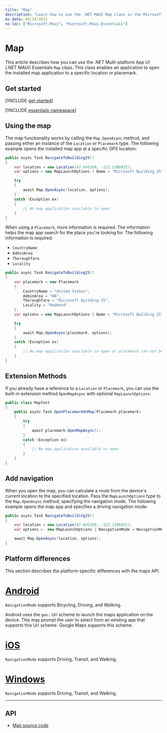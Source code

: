 ```yaml
---
title: "Map"
description: "Learn how to use the .NET MAUI Map class in the Microsoft.Maui.Essentials namespace. This class enables an application to open the installed map application to a specific location or placemark."
ms.date: 08/24/2021
no-loc: ["Microsoft.Maui", "Microsoft.Maui.Essentials"]
---
```


# Map

This article describes how you can use the .NET Multi-platform App UI (.NET MAUI) Essentials `Map` class. This class enables an application to open the installed map application to a specific location or placemark.

## Get started

[!INCLUDE [get-started](../essentials/includes/get-started.md)]

[!INCLUDE [essentials-namespace](../essentials/includes/essentials-namespace.md)]

## Using the map

The map functionality works by calling the `Map.OpenAsync` method, and passing either an instance of the `Location` or `Placemark` type. The following example opens the installed map app at a specific GPS location:

```csharp
public async Task NavigateToBuilding25()
{
    var location = new Location(47.645160, -122.1306032);
    var options = new MapLaunchOptions { Name = "Microsoft Building 25" };

    try
    {
        await Map.OpenAsync(location, options);
    }
    catch (Exception ex)
    {
        // No map application available to open
    }
}
```

When using a `Placemark`, more information is required. The information helps the map app search for the place you're looking for. The following information is required:

- `CountryName`
- `AdminArea`
- `Thoroughfare`
- `Locality`

```csharp
public async Task NavigateToBuilding25()
{
    var placemark = new Placemark
    {
        CountryName = "United States",
        AdminArea = "WA",
        Thoroughfare = "Microsoft Building 25",
        Locality = "Redmond"
    };
    var options = new MapLaunchOptions { Name = "Microsoft Building 25" };

    try
    {
        await Map.OpenAsync(placemark, options);
    }
    catch (Exception ex)
    {
        // No map application available to open or placemark can not be located
    }
}
```

## Extension Methods

If you already have a reference to a `Location` or `Placemark`, you can use the built-in extension method `OpenMapAsync` with optional `MapLaunchOptions`:

```csharp
public class MapTest
{
    public async Task OpenPlacemarkOnMap(Placemark placemark)
    {
        try
        {
            await placemark.OpenMapAsync();
        }
        catch (Exception ex)
        {
            // No map application available to open
        }
    }
}
```

## Add navigation

When you open the map, you can calculate a route from the device's current location to the specified location. Pass the `MapLaunchOptions` type to the `Map.OpenAsync` method, specifying the navigation mode. The following example opens the map app and specifies a driving navigation mode:

```csharp
public async Task NavigateToBuilding25()
{
    var location = new Location(47.645160, -122.1306032);
    var options =  new MapLaunchOptions { NavigationMode = NavigationMode.Driving };

    await Map.OpenAsync(location, options);
}
```

## Platform differences

This section describes the platform-specific differences with the maps API.

<!-- markdownlint-disable MD025 -->
# [Android](#tab/android)

`NavigationMode` supports Bicycling, Driving, and Walking.

Android uses the `geo:` Uri scheme to launch the maps application on the device. This may prompt the user to select from an existing app that supports this Uri scheme. Google Maps supports this scheme.

# [iOS](#tab/ios)

`NavigationMode` supports Driving, Transit, and Walking.

# [Windows](#tab/windows)

`NavigationMode` supports Driving, Transit, and Walking.

-----
<!-- markdownlint-enable MD025 -->

## API

- [Map source code](https://github.com/dotnet/maui/tree/main/src/Essentials/src/Map)
<!-- - [Map API documentation](xref:Microsoft.Maui.Essentials.Map)-->
